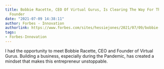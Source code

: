```yaml
---
title: Bobbie Racette, CEO Of Virtual Gurus, Is Clearing The Way For The Overlooked
  Founder
date: "2021-07-09 14:38:11"
author: Forbes - Innovation
authorlink: https://www.forbes.com/sites/hessiejones/2021/07/09/bobbie-racette-ceo-of-virtual-gurus-is-clearing-the-way-for-the-overlooked-founder/
tags:
- Forbes-Innovation
---
```

I had the opportunity to meet Bobbie Racette, CEO and Founder of Virtual Gurus. Building a business, especially during the Pandemic, has created a mindset that makes this entrepreneur unstoppable.